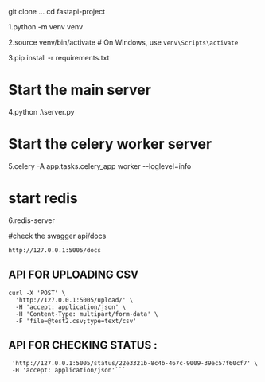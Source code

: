 git clone ...
cd fastapi-project

1.python -m venv venv

2.source venv/bin/activate # On Windows, use `venv\Scripts\activate`

3.pip install -r requirements.txt

# Start the main server

4.python .\server.py

# Start the celery worker server

5.celery -A app.tasks.celery_app worker --loglevel=info

# start redis

6.redis-server

#check the swagger api/docs

`http://127.0.0.1:5005/docs`

## API FOR UPLOADING CSV

```
curl -X 'POST' \
  'http://127.0.0.1:5005/upload/' \
  -H 'accept: application/json' \
  -H 'Content-Type: multipart/form-data' \
  -F 'file=@test2.csv;type=text/csv'
```

## API FOR CHECKING STATUS :

````curl -X 'GET' \
 'http://127.0.0.1:5005/status/22e3321b-8c4b-467c-9009-39ec57f60cf7' \
 -H 'accept: application/json'```
````
